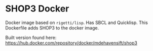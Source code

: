# SHOP3 Docker

Docker image based on `rigetti/lisp`. Has SBCL and Quicklisp. This
Dockerfile adds SHOP3 to the docker image.

Built version found here: https://hub.docker.com/repository/docker/mdehavensift/shop3
